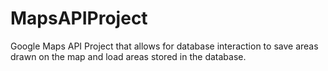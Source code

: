 # MapsAPIProject
Google Maps API Project that allows for database interaction to save areas drawn on the map and load areas stored in the database.
